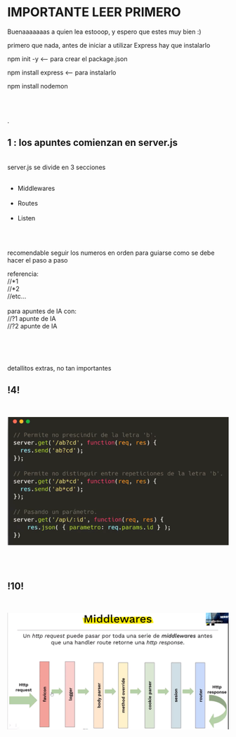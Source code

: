 <h1>IMPORTANTE LEER PRIMERO</h1>

Buenaaaaaaas a quien lea estooop, y espero que estes muy bien :)

primero que nada, antes de iniciar a utilizar Express hay que instalarlo

npm init -y  <--  para crear el package.json

npm install express <-- para instalarlo

npm install nodemon


<br>
<br>

.
<h2>1 : los apuntes comienzan en server.js</h2>
<br>
server.js se divide en 3 secciones
<br>
<ul>
    <br>
    <li>Middlewares</li>
    <br>
    <li>Routes</li>
    <br>
    <li>Listen</li>
</ul>
<br>
<br>


recomendable seguir los numeros en orden para guiarse como se debe hacer el paso a paso

referencia: 
<br>
//*1
<br>
//*2
<br>
//etc...
<br>
<br>
para apuntes de IA con:
<br>
//?1 apunte de IA
<br>
//?2 apunte de IA







<br>
<br>
<br>

detallitos extras, no tan importantes
<br>
<h2>!4!</h2>
<br>

![Alt text](image.png)

<br>
<br>

<h2>!10!</h2>
<br>

![Alt text](image-1.png)
